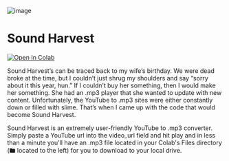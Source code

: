 ![image](https://github.com/philip-hawkins-git/SoundHarvest/assets/142953236/146e81eb-3099-40db-b41d-5a439183e852)

# Sound Harvest

<p><a href="https://colab.research.google.com/drive/1N2pXvzjkkUmde1S4gzCF6HhjU__5rzjh?usp=sharing"><img src="https://colab.research.google.com/assets/colab-badge.svg" alt="Open In Colab"></a></p>

Sound Harvest’s can be traced back to my wife’s birthday. We were dead broke at the time, but I couldn’t just shrug my shoulders and say “sorry about it this year, hun.” If I couldn’t buy her something, then I would make her something. She had an .mp3 player that she wanted to update with new content. Unfortunately, the YouTube to .mp3 sites were either constantly down or filled with slime. That’s when I came up with the code that would become Sound Harvest. 

Sound Harvest is an extremely user-friendly YouTube to .mp3 converter. Simply paste a YouTube url into the video_url field and hit play and in less than a minute you'll have an .mp3 file located in your Colab's Files directory (🖿 located to the left) for you to download to your local drive.
